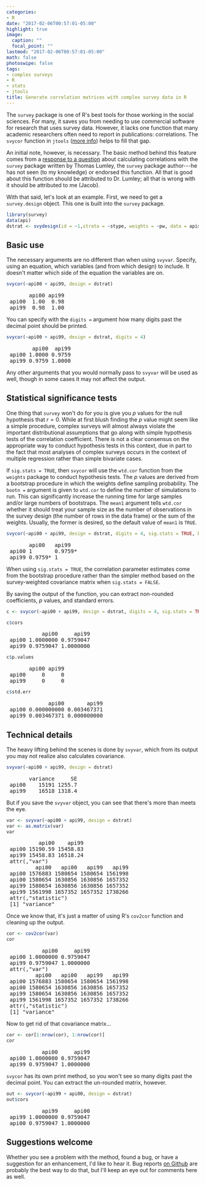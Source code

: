 ```yaml
---
categories:
- R
date: "2017-02-06T00:57:01-05:00"
highlight: true
image:
  caption: ""
  focal_point: ""
lastmod: "2017-02-06T00:57:01-05:00"
math: false
photoswipe: false
tags:
- complex surveys
- R
- stats
- jtools
title: Generate correlation matrices with complex survey data in R
---
```


The `survey` package is one of R's best tools for those working in the
social sciences. For many, it saves you from needing to use commercial
software for research that uses survey data. However, it lacks one
function that many academic researchers often need to report in
publications: correlations. The `svycor` function in `jtools` 
([more info](//jtools.jacob-long.com)) helps to
fill that gap. <!--more-->

An initial note, however, is necessary. The basic method behind this
feature comes from a [response to a
question](http://stackoverflow.com/questions/34418822/pearson-correlation-coefficient-in-rs-survey-package#41031088)
about calculating correlations with the `survey` package written by
Thomas Lumley, the `survey` package author---he has not seen (to my knowledge) or endorsed this function. All that is good about this
function should be attributed to Dr. Lumley; all that is wrong with it
should be attributed to me (Jacob).

With that said, let's look at an example. First, we need to get a
`survey.design` object. This one is built into the `survey` package.

```r
library(survey)
data(api)
dstrat <- svydesign(id = ~1,strata = ~stype, weights = ~pw, data = apistrat, fpc=~fpc)
```

Basic use
---------

The necessary arguments are no different than when using `svyvar`.
Specify, using an equation, which variables (and from which design) to
include. It doesn't matter which side of the equation the variables are
on.

```r
svycor(~api00 + api99, design = dstrat)
```

<pre>
       api00 api99
 api00  1.00  0.98
 api99  0.98  1.00
</pre>

You can specify with the `digits =` argument how many digits past the
decimal point should be printed.

```r
svycor(~api00 + api99, design = dstrat, digits = 4)
```
<pre>
        api00  api99
 api00 1.0000 0.9759
 api99 0.9759 1.0000
</pre>

Any other arguments that you would normally pass to `svyvar` will be
used as well, though in some cases it may not affect the output.

Statistical significance tests
------------------------------

One thing that `survey` won't do for you is give you *p* values for the
null hypothesis that <i>r</i> = 0. While at first blush finding the *p* value
might seem like a simple procedure, complex surveys will almost
always violate the important distributional assumptions that go along with
simple hypothesis tests of the correlation coefficient. There is not a
clear consensus on the appropriate way to conduct hypothesis tests in
this context, due in part to the fact that most analyses of complex
surveys occurs in the context of multiple regression rather than simple bivariate cases.

If `sig.stats = TRUE`, then `svycor` will use the `wtd.cor` function
from the `weights` package to conduct hypothesis tests. The *p* values
are derived from a bootstrap procedure in which the weights define
sampling probability. The `bootn =` argument is given to `wtd.cor` to
define the number of simulations to run. This can significantly increase
the running time for large samples and/or large numbers of bootstraps.
The `mean1` argument tells `wtd.cor` whether it should treat your sample size
as the number of observations in the survey design (the number of rows
in the data frame) or the sum of the weights. Usually, the former is
desired, so the default value of `mean1` is `TRUE`.

```r
svycor(~api00 + api99, design = dstrat, digits = 4, sig.stats = TRUE, bootn = 2000, mean1 = TRUE)
```

<pre>
       api00   api99
 api00 1       0.9759*
 api99 0.9759* 1
</pre>

When using `sig.stats = TRUE`, the correlation parameter estimates come
from the bootstrap procedure rather than the simpler method based
on the survey-weighted covariance matrix when `sig.stats = FALSE`.

By saving the output of the function, you can extract non-rounded
coefficients, *p* values, and standard errors.

```r
c <- svycor(~api00 + api99, design = dstrat, digits = 4, sig.stats = TRUE, bootn = 2000, mean1 = TRUE)

c$cors
```

<pre>
           api00     api99
 api00 1.0000000 0.9759047
 api99 0.9759047 1.0000000
</pre>

```r
c$p.values
```

<pre>
       api00 api99
 api00     0     0
 api99     0     0
</pre>

```r
c$std.err
```

<pre>
             api00       api99
 api00 0.000000000 0.003467371
 api99 0.003467371 0.000000000
</pre>

Technical details
-----------------

The heavy lifting behind the scenes is done by `svyvar`, which from its
output you may not realize also calculates covariance.

```r
svyvar(~api00 + api99, design = dstrat)
```

<pre>
       variance     SE
 api00    15191 1255.7
 api99    16518 1318.4
</pre>

But if you save the `svyvar` object, you can see that there's more than
meets the eye.

```r
var <- svyvar(~api00 + api99, design = dstrat)
var <- as.matrix(var)
var
```

<pre>
          api00    api99
 api00 15190.59 15458.83
 api99 15458.83 16518.24
 attr(,"var")
         api00   api00   api99   api99
 api00 1576883 1580654 1580654 1561998
 api00 1580654 1630856 1630856 1657352
 api99 1580654 1630856 1630856 1657352
 api99 1561998 1657352 1657352 1738266
 attr(,"statistic")
 [1] "variance"
</pre>

Once we know that, it's just a matter of using R's `cov2cor` function
and cleaning up the output.

```r
cor <- cov2cor(var)
cor
```

<pre>
           api00     api99
 api00 1.0000000 0.9759047
 api99 0.9759047 1.0000000
 attr(,"var")
         api00   api00   api99   api99
 api00 1576883 1580654 1580654 1561998
 api00 1580654 1630856 1630856 1657352
 api99 1580654 1630856 1630856 1657352
 api99 1561998 1657352 1657352 1738266
 attr(,"statistic")
 [1] "variance"
</pre>

Now to get rid of that covariance matrix...

```r
cor <- cor[1:nrow(cor), 1:nrow(cor)]
cor
```

<pre>
           api00     api99
 api00 1.0000000 0.9759047
 api99 0.9759047 1.0000000
</pre>

`svycor` has its own print method, so you won't see so many digits past
the decimal point. You can extract the un-rounded matrix, however.

```r
out <- svycor(~api99 + api00, design = dstrat)
out$cors
```

<pre>
           api99     api00
 api99 1.0000000 0.9759047
 api00 0.9759047 1.0000000
</pre>

Suggestions welcome
-----------------

Whether you see a problem with the method, found a bug, or have a suggestion for an enhancement, I'd like to hear it. Bug reports [on Github](https://github.com/jacob-long/jtools) are probably the best way to do that, but I'll keep an eye out for comments here as well.
